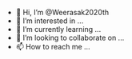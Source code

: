 - 👋 Hi, I’m @Weerasak2020th
- 👀 I’m interested in ...
- 🌱 I’m currently learning ...
- 💞️ I’m looking to collaborate on ...
- 📫 How to reach me ...

<!---
Weerasak2020th/Weerasak2020th is a ✨ special ✨ repository because its `README.md` (this file) appears on your GitHub profile.
You can click the Preview link to take a look at your changes.
--->
